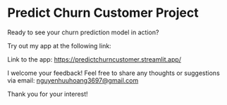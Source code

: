 # Predict Churn Customer Project
Ready to see your churn prediction model in action?

Try out my app at the following link:

Link to the app: https://predictchurncustomer.streamlit.app/

I welcome your feedback! Feel free to share any thoughts or suggestions via email: nguyenhuuhoang3697@gmail.com

Thank you for your interest!
